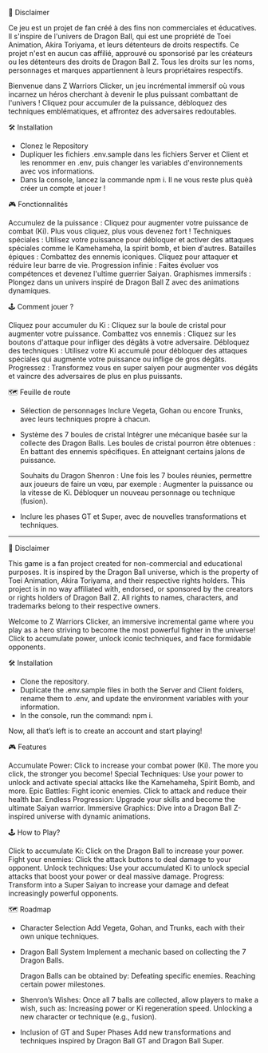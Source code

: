 📜 Disclaimer

Ce jeu est un projet de fan créé à des fins non commerciales et éducatives. Il s'inspire de l'univers de Dragon Ball, qui est une propriété de Toei Animation, Akira Toriyama, et leurs détenteurs de droits respectifs. Ce projet n'est en aucun cas affilié, approuvé ou sponsorisé par les créateurs ou les détenteurs des droits de Dragon Ball Z. Tous les droits sur les noms, personnages et marques appartiennent à leurs propriétaires respectifs.

Bienvenue dans Z Warriors Clicker, un jeu incrémental immersif où vous incarnez un héros cherchant à devenir le plus puissant combattant de l'univers ! Cliquez pour accumuler de la puissance, débloquez des techniques emblématiques, et affrontez des adversaires redoutables.


🛠️ Installation
- Clonez le Repository
- Dupliquer les fichiers .env.sample dans les fichiers Server et Client et les renommer en .env, puis changer les variables d'environnements avec vos informations.
- Dans la console, lancez la commande npm i.
Il ne vous reste plus quèà créer un compte et jouer ! 


🎮 Fonctionnalités

Accumulez de la puissance : Cliquez pour augmenter votre puissance de combat (Ki). Plus vous cliquez, plus vous devenez fort !
Techniques spéciales : Utilisez votre puissance pour débloquer et activer des attaques spéciales comme le Kamehameha, la spirit bomb, et bien d'autres.
Batailles épiques : Combattez des ennemis iconiques. Cliquez pour attaquer et réduire leur barre de vie.
Progression infinie : Faites évoluer vos compétences et devenez l'ultime guerrier Saiyan.
Graphismes immersifs : Plongez dans un univers inspiré de Dragon Ball Z avec des animations dynamiques.


🕹️ Comment jouer ?

Cliquez pour accumuler du Ki : Cliquez sur la boule de cristal pour augmenter votre puissance.
Combattez vos ennemis : Cliquez sur les boutons d'attaque pour infliger des dégâts à votre adversaire.
Débloquez des techniques : Utilisez votre Ki accumulé pour débloquer des attaques spéciales qui augmente votre puissance ou inflige de gros dégâts.
Progressez : Transformez vous en super saiyen pour augmenter vos dégâts et vaincre des adversaires de plus en plus puissants.


🗺️ Feuille de route

- Sélection de personnages
    Inclure Vegeta, Gohan ou encore Trunks, avec leurs techniques propre à chacun.

- Système des 7 boules de cristal
    Intégrer une mécanique basée sur la collecte des Dragon Balls.
      Les boules de cristal pourron être obtenues :
        En battant des ennemis spécifiques.
        En atteignant certains jalons de puissance.

    Souhaits du Dragon Shenron :
      Une fois les 7 boules réunies, permettre aux joueurs de faire un vœu, par exemple :
        Augmenter la puissance ou la vitesse de Ki.
        Débloquer un nouveau personnage ou technique (fusion).
    
- Inclure les phases GT et Super, avec de nouvelles transformations et techniques.

-----------------------------------------------------------------------------------------------------------------------------

📜 Disclaimer

This game is a fan project created for non-commercial and educational purposes. It is inspired by the Dragon Ball universe, which is the property of Toei Animation, Akira Toriyama, and their respective rights holders. This project is in no way affiliated with, endorsed, or sponsored by the creators or rights holders of Dragon Ball Z. All rights to names, characters, and trademarks belong to their respective owners.

Welcome to Z Warriors Clicker, an immersive incremental game where you play as a hero striving to become the most powerful fighter in the universe! Click to accumulate power, unlock iconic techniques, and face formidable opponents.

🛠️ Installation
- Clone the repository.
- Duplicate the .env.sample files in both the Server and Client folders, rename them to .env, and update the environment variables with your information.
- In the console, run the command: npm i.

Now, all that’s left is to create an account and start playing!

🎮 Features

 Accumulate Power: Click to increase your combat power (Ki). The more you click, the stronger you become!
 Special Techniques: Use your power to unlock and activate special attacks like the Kamehameha, Spirit Bomb, and more.
 Epic Battles: Fight iconic enemies. Click to attack and reduce their health bar.
 Endless Progression: Upgrade your skills and become the ultimate Saiyan warrior.
 Immersive Graphics: Dive into a Dragon Ball Z-inspired universe with dynamic animations.

🕹️ How to Play?

 Click to accumulate Ki: Click on the Dragon Ball to increase your power.
 Fight your enemies: Click the attack buttons to deal damage to your opponent.
 Unlock techniques: Use your accumulated Ki to unlock special attacks that boost your power or deal massive damage.
 Progress: Transform into a Super Saiyan to increase your damage and defeat increasingly powerful opponents.

🗺️ Roadmap

- Character Selection
  Add Vegeta, Gohan, and Trunks, each with their own unique techniques.

- Dragon Ball System
  Implement a mechanic based on collecting the 7 Dragon Balls.

  Dragon Balls can be obtained by:
    Defeating specific enemies.
    Reaching certain power milestones.

- Shenron’s Wishes:
   Once all 7 balls are collected, allow players to make a wish, such as:
     Increasing power or Ki regeneration speed.
     Unlocking a new character or technique (e.g., fusion).

- Inclusion of GT and Super Phases
  Add new transformations and techniques inspired by Dragon Ball GT and Dragon Ball Super.
